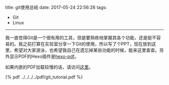 title: git使用总结
date: 2017-05-24 22:56:26
tags:
 - Git
 - Linux
---
我一直觉得Git是一个很有用的工具，但是要熟练地掌握其各个功能，还是挺不容易的。我之前打算在实验室分享一下Git的使用，所以写了个PPT，现在放到这里，希望对大家游泳，也希望我自己在遗忘掉某些功能的时候，能来这里查查。另外显示PDF的Hexo插件是[hexo-pdf](https://github.com/superalsrk/hexo-pdf)。
<!--more-->
如果内嵌的PDF加载较慢的话，请访问[这里](http://7xlt5t.com1.z0.glb.clouddn.com/git_tutorial.pdf)。

{% pdf ../../../../pdf/git_tutorial.pdf %}

